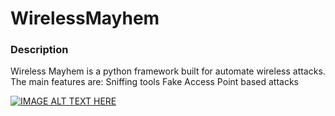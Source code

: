 # WirelessMayhem

### Description
Wireless Mayhem is a python framework built for automate wireless attacks.
The main features are:
 Sniffing tools
 Fake Access Point based attacks

[![IMAGE ALT TEXT HERE](https://img.youtube.com/vi/KcH81PO7jVk/0.jpg)](https://www.youtube.com/watch?v=KcH81PO7jVk)
